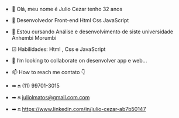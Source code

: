 - 👋 Olá, meu nome é Julio Cezar tenho 32 anos
- 👀 Desenvolvedor Front-end Html Css JavaScript
- 🌱 Estou cursando Análise e desenvolvimento de siste universidade Anhembi Morumbi 
- ☑ Habilidades: Html , Css e JavaScript
- 💞️ I’m looking to collaborate on desenvolver app e web...
- 📫 How to reach me contato 👇

- ➡ 🔛 (11) 99701-3015

- ➡ 🔛 juliolmatos@gmail.com.com

- ➡ 🔛 https://www.linkedin.com/in/julio-cezar-ab7b50147

<!---
JULIO-Cezarr/JULIO-Cezarr is a ✨ special ✨ repository because its `README.md` (this file) appears on your GitHub profile.
You can click the Preview link to take a look at your changes.
--->
